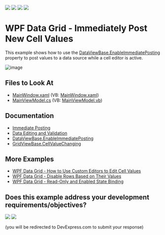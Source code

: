 <!-- default badges list -->
![](https://img.shields.io/endpoint?url=https://codecentral.devexpress.com/api/v1/VersionRange/128651842/21.1.5%2B)
[![](https://img.shields.io/badge/Open_in_DevExpress_Support_Center-FF7200?style=flat-square&logo=DevExpress&logoColor=white)](https://supportcenter.devexpress.com/ticket/details/E4155)
[![](https://img.shields.io/badge/📖_How_to_use_DevExpress_Examples-e9f6fc?style=flat-square)](https://docs.devexpress.com/GeneralInformation/403183)
[![](https://img.shields.io/badge/💬_Leave_Feedback-feecdd?style=flat-square)](#does-this-example-address-your-development-requirementsobjectives)
<!-- default badges end -->

# WPF Data Grid - Immediately Post New Cell Values

This example shows how to use the [DataViewBase.EnableImmediatePosting](https://docs.devexpress.com/WPF/DevExpress.Xpf.Grid.DataViewBase.EnableImmediatePosting) property to post values to a data source while a cell editor is active.

![image](https://user-images.githubusercontent.com/65009440/144851421-e937f027-1df5-48f4-bcdb-5bb4d914349e.png)

<!-- default file list -->

## Files to Look At

* [MainWindow.xaml](./CS/UpdateOnPropertyChanged/MainWindow.xaml) (VB: [MainWindow.xaml](./VB/UpdateOnPropertyChanged/MainWindow.xaml))
* [MainViewModel.cs](./CS/UpdateOnPropertyChanged/MainViewModel.cs) (VB: [MainViewModel.vb](./VB/UpdateOnPropertyChanged/MainViewModel.vb))

<!-- default file list end -->

## Documentation

- [Immediate Posting](https://docs.devexpress.com/WPF/6606/controls-and-libraries/data-grid/data-editing-and-validation/modify-cell-values/inplace-editors#immediate-posting)
- [Data Editing and Validation](https://docs.devexpress.com/WPF/6108/controls-and-libraries/data-grid/data-editing-and-validation)
- [DataViewBase.EnableImmediatePosting](https://docs.devexpress.com/WPF/DevExpress.Xpf.Grid.DataViewBase.EnableImmediatePosting)
- [GridViewBase.CellValueChanging](https://docs.devexpress.com/WPF/DevExpress.Xpf.Grid.GridViewBase.CellValueChanging)

## More Examples

- [WPF Data Grid - How to Use Custom Editors to Edit Cell Values](https://github.com/DevExpress-Examples/how-to-use-custom-editors-to-edit-cell-values-e1596)
- [WPF Data Grid - Disable Rows Based on Their Values](https://github.com/DevExpress-Examples/wpf-data-grid-disable-rows-based-on-their-values)
- [WPF Data Grid - Read-Only and Enabled State Binding](https://github.com/DevExpress-Examples/wpf-grid-read-only-and-enabled-binding)
<!-- feedback -->
## Does this example address your development requirements/objectives?

[<img src="https://www.devexpress.com/support/examples/i/yes-button.svg"/>](https://www.devexpress.com/support/examples/survey.xml?utm_source=github&utm_campaign=wpf-data-grid-immediately-post-new-cell-values&~~~was_helpful=yes) [<img src="https://www.devexpress.com/support/examples/i/no-button.svg"/>](https://www.devexpress.com/support/examples/survey.xml?utm_source=github&utm_campaign=wpf-data-grid-immediately-post-new-cell-values&~~~was_helpful=no)

(you will be redirected to DevExpress.com to submit your response)
<!-- feedback end -->
